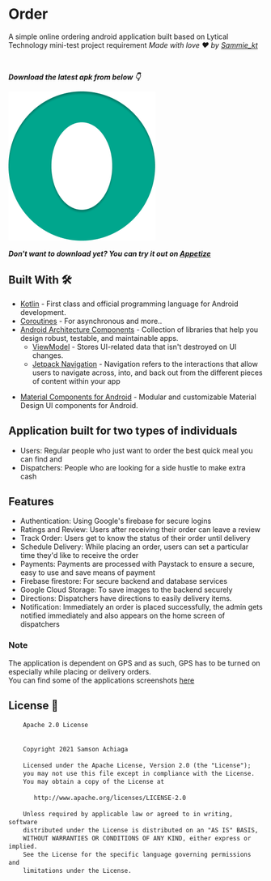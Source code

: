 # Order
A simple online ordering android application built based on Lytical Technology mini-test project requirement *Made with love ❤️ by [Sammie_kt](https://github.com/certified84)*

<br />

***Download the latest apk from below 👇***

[![Order](https://github.com/certified84/Order/blob/simulation_branch/app/src/main/res/drawable/order_icon.png)](https://github.com/certified84/Order/releases/tag/v0.1)


***Don't want to download yet? You can try it out on [Appetize]()***


## Built With 🛠
- [Kotlin](https://kotlinlang.org/) - First class and official programming language for Android development.
- [Coroutines](https://kotlinlang.org/docs/reference/coroutines-overview.html) - For asynchronous and more..
- [Android Architecture Components](https://developer.android.com/topic/libraries/architecture) - Collection of libraries that help you design robust, testable, and maintainable apps.
  - [ViewModel](https://developer.android.com/topic/libraries/architecture/viewmodel) - Stores UI-related data that isn't destroyed on UI changes. 
  - [Jetpack Navigation](https://developer.android.com/guide/navigation) - Navigation refers to the interactions that allow users to navigate across, into, and back out from the different pieces of content within your app
<!--   - [DataStore](https://developer.android.com/topic/libraries/architecture/datastore) - Jetpack DataStore is a data storage solution that allows you to store key-value pairs or typed objects with protocol buffers. DataStore uses Kotlin coroutines and Flow to store data asynchronously, consistently, and transactionally. -->
- [Material Components for Android](https://github.com/material-components/material-components-android) - Modular and customizable Material Design UI components for Android.

## Application built for two types of individuals
- Users: Regular people who just want to order the best quick meal you can find and
- Dispatchers: People who are looking for a side hustle to make extra cash

## Features
- Authentication: Using Google's firebase for secure logins
- Ratings and Review: Users after receiving their order can leave a review
- Track Order: Users get to know the status of their order until delivery
- Schedule Delivery: While placing an order, users can set a particular time they'd like to receive the order
- Payments: Payments are processed with Paystack to ensure a secure, easy to use and save means of payment
- Firebase firestore: For secure backend and database services
- Google Cloud Storage: To save images to the backend securely
- Directions: Dispatchers have directions to easily delivery items.
- Notification: Immediately an order is placed successfully, the admin gets notified immediately and also appears on the home screen of dispatchers

### Note 
The application is dependent on GPS and as such, GPS has to be turned on especially while placing or delivery orders.<br/>
You can find some of the applications screenshots [here](https://github.com/certified84/Order/tree/simulation_branch/Screenshots)

## License 🔖
```
    Apache 2.0 License


    Copyright 2021 Samson Achiaga

    Licensed under the Apache License, Version 2.0 (the "License");
    you may not use this file except in compliance with the License.
    You may obtain a copy of the License at

       http://www.apache.org/licenses/LICENSE-2.0

    Unless required by applicable law or agreed to in writing, software
    distributed under the License is distributed on an "AS IS" BASIS,
    WITHOUT WARRANTIES OR CONDITIONS OF ANY KIND, either express or implied.
    See the License for the specific language governing permissions and
    limitations under the License.

```
